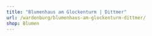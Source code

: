 ```yaml
---
title: "Blumenhaus am Glockenturm | Dittmer"
url: /wardenburg/blumenhaus-am-glockenturm-dittmer/
shop: Blumen
---
```

